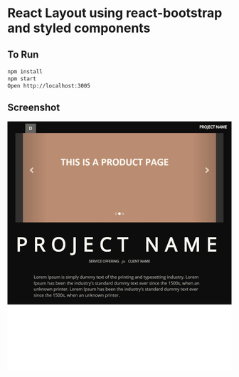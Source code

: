 # React Layout using react-bootstrap and styled components

## To Run

    npm install
    npm start
    Open http://localhost:3005

## Screenshot

![](screenshot.jpg)